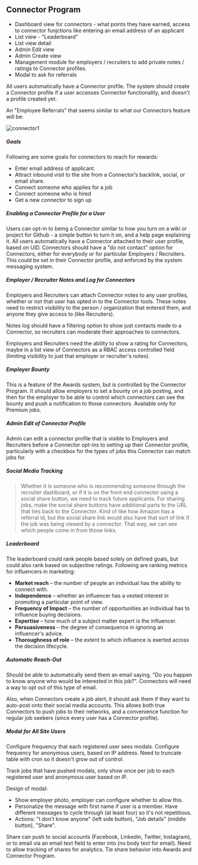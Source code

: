 ## Connector Program

- Dashboard view for connectors - what points they have earned, access to connector funjctions like entering an email address of an applicant
- List view - "Leaderboard"
- List view detail
- Admin Edit view
- Admin Create view
- Management module for employers / recruiters to add private notes / ratings to Connector profiles.
- Modal to ask for referrals

All users automatically have a Connector profile. The system should create a Connector profile if a user accesses Connector functionality, and doesn't a profile created yet.

An "Employee Referrals" that seems similar to what our Connectors feature will be:

![connector1](../../../../public/images/connector1.png)



##### Goals

Following are some goals for connectors to reach for rewards:

- Enter email address of applicant.
- Attract inbound visit to the site from a Connector’s backlink, social, or email share.
- Connect someone who applies for a job
- Connect someone who is hired
- Get a new connector to sign up

##### Enabling a Connector Profile for a User

Users can opt-in to being a Connector similar to how you turn on a wiki or project for Github - a simple button to turn it on, and a help page explaining it. All users automatically have a Connector attached to their user profile, based on UID. Connectors should have a "do not contact" option for Connectors, either for everybody or for particular Employers / Recruiters. This could be set in their Connector profile, and enforced by the system messaging system.

##### Employer / Recruiter Notes and Log for Connectors

Employers and Recruiters can attach Connector notes to any user profiles, whether or not that user has opted in to the Connector tools. These notes need to restrict visibility to the person / organization that entered them, and anyone they give access to (like Recruiters).

Notes log should have a filtering option to show just contacts made to a Connector, so recruiters can moderate their approaches to connectors.

Employers and Recruiters need the ability to show a rating for Connectors, maybe in a list view of Connectors as a RBAC access controlled field (limiting visibility to just that employer or recruiter's notes).

##### Employer Bounty

This is a feature of the Awards system, but is controlled by the Connector Program. It should allow employers to set a bounty on a job posting, and then for the employer to be able to control which connectors can see the bounty and push a notification to those connectors. Available only for Premium jobs.

##### Admin Edit of Connector Profile

Admin can edit a connector profile that is visible to Employers and Recruiters before a Connector opt-ins to setting up their Connector profile, particularly with a checkbox for the types of jobs this Connector can match jobs for.

##### Social Media Tracking

> Whether it is someone who is recommending someone through the recruiter dashboard, or if it is on the front end connector using a social share button, we need to track future applicants.  For sharing jobs, make the social share buttons have additional parts to the URL that ties back to the Connector.  Kind of like how Amazon has a referral id, but the social share link would also have that sort of link if the job was being viewed by a connector.  That way, we can see which people come in from those links.

##### Leaderboard

The leaderboard could rank people based solely on defined goals, but could also rank based on subjective ratings. Following are ranking metrics for influencers in marketing:

- **Market reach** – the number of people an individual has the ability to connect with. 
- **Independence** – whether an influencer has a vested interest in promoting a particular point of view. 
- **Frequency of Impact** – the number of opportunities an individual has to influence buying decisions. 
- **Expertise** – how much of a subject matter expert is the influencer. 
- **Persuasiveness** – the degree of consequence in ignoring an influencer's advice. 
- **Thoroughness of role** – the extent to which influence is exerted across the decision lifecycle. 

##### Automatic Reach-Out

Should be able to automatically send them an email saying, "Do you happen to know anyone who would be interested in this job?". Connectors will need a way to opt out of this type of email.

Also, when Connectors create a job alert, it should ask them if they want to auto-post onto their social media accounts. This allows both true Connectors to push jobs to their networks, and a convenience function for regular job seekers (since every user has a Connector profile).

##### Modal for All Site Users

Configure frequency that each registered user sees modals. Configure frequency for anonymous users, based on IP address. Need to truncate table with cron so it doesn't grow out of control.

Track jobs that have pushed modals, only show once per job to each registered user and anonymous user based on IP.

Design of modal:

- Show employer photo, employer can configure whether to allow this.
- Personalize the message with first name if user is a member. Have different messages to cycle through (at least four) so it's not repetitious.
- Actions: "I don't know anyone" (left side button), "Job details" (middle button), "Share".

Share can push to social accounts (Facebook, Linkedin, Twitter, Instagram), or to email via an email text field to enter into (no body text for email). Need to allow tracking of shares for analytics. Tie share behavior into Awards and Connector Program.



